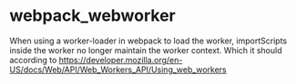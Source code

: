 # webpack_webworker

When using a worker-loader in webpack to load the worker, importScripts inside the worker no longer maintain the worker context.
Which it should according to https://developer.mozilla.org/en-US/docs/Web/API/Web_Workers_API/Using_web_workers


